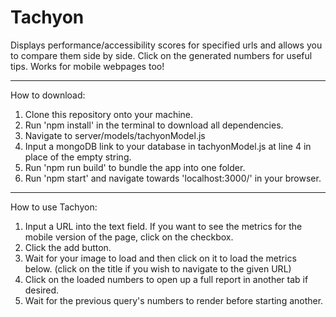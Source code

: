 # Tachyon
Displays performance/accessibility scores for specified urls and allows you to compare them side by side. Click on the generated numbers for useful tips. Works for mobile webpages too!
___
How to download:
1. Clone this repository onto your machine.
2. Run 'npm install' in the terminal to download all dependencies.
3. Navigate to server/models/tachyonModel.js
4. Input a mongoDB link to your database in tachyonModel.js at line 4 in place of the empty string.
5. Run 'npm run build' to bundle the app into one folder.
5. Run 'npm start' and navigate towards 'localhost:3000/' in your browser.
___
How to use Tachyon:
1. Input a URL into the text field. If you want to see the metrics for the mobile version of the page, click on the checkbox.
2. Click the add button.
3. Wait for your image to load and then click on it to load the metrics below. (click on the title if you wish to navigate to the given URL)
4. Click on the loaded numbers to open up a full report in another tab if desired.
5. Wait for the previous query's numbers to render before starting another.
